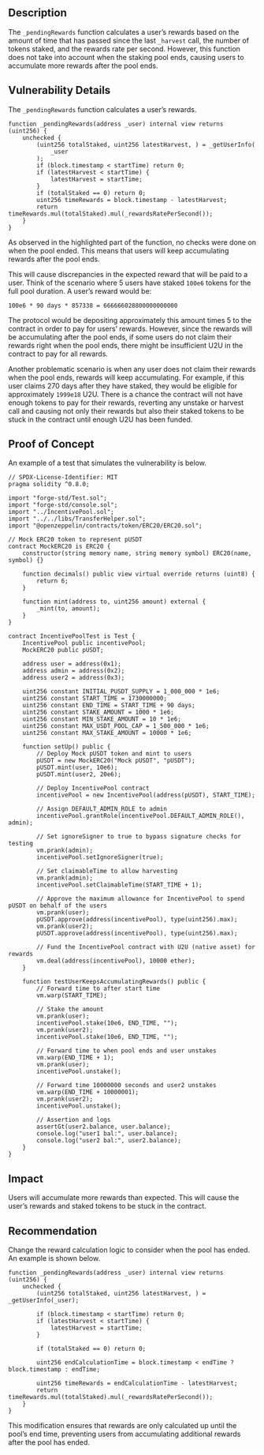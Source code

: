 ## Description

The `_pendingRewards` function calculates a user’s rewards based on the amount of time that has passed since the last `_harvest` call, the number of tokens staked, and the rewards rate per second. However, this function does not take into account when the staking pool ends, causing users to accumulate more rewards after the pool ends.

## Vulnerability Details

The `_pendingRewards` function calculates a user’s rewards.

```solidity
function _pendingRewards(address _user) internal view returns (uint256) {
    unchecked {
        (uint256 totalStaked, uint256 latestHarvest, ) = _getUserInfo(
            _user
        );
        if (block.timestamp < startTime) return 0;
        if (latestHarvest < startTime) {
            latestHarvest = startTime;
        }
        if (totalStaked == 0) return 0;
        uint256 timeRewards = block.timestamp - latestHarvest;
        return timeRewards.mul(totalStaked).mul(_rewardsRatePerSecond());
    }
}
```

As observed in the highlighted part of the function, no checks were done on when the pool ended. This means that users will keep accumulating rewards after the pool ends.

This will cause discrepancies in the expected reward that will be paid to a user. Think of the scenario where 5 users have staked `100e6` tokens for the full pool duration. A user’s reward would be:

```
100e6 * 90 days * 857338 = 666666028800000000000
```

The protocol would be depositing approximately this amount times 5 to the contract in order to pay for users’ rewards. However, since the rewards will be accumulating after the pool ends, if some users do not claim their rewards right when the pool ends, there might be insufficient U2U in the contract to pay for all rewards.

Another problematic scenario is when any user does not claim their rewards when the pool ends, rewards will keep accumulating. For example, if this user claims 270 days after they have staked, they would be eligible for approximately `1999e18` U2U. There is a chance the contract will not have enough tokens to pay for their rewards, reverting any unstake or harvest call and causing not only their rewards but also their staked tokens to be stuck in the contract until enough U2U has been funded.

## Proof of Concept

An example of a test that simulates the vulnerability is below.

```solidity
// SPDX-License-Identifier: MIT
pragma solidity ^0.8.0;

import "forge-std/Test.sol";
import "forge-std/console.sol";
import "../IncentivePool.sol";
import "../../libs/TransferHelper.sol";
import "@openzeppelin/contracts/token/ERC20/ERC20.sol";

// Mock ERC20 token to represent pUSDT
contract MockERC20 is ERC20 {
    constructor(string memory name, string memory symbol) ERC20(name, symbol) {}

    function decimals() public view virtual override returns (uint8) {
        return 6;
    }

    function mint(address to, uint256 amount) external {
        _mint(to, amount);
    }
}

contract IncentivePoolTest is Test {
    IncentivePool public incentivePool;
    MockERC20 public pUSDT;

    address user = address(0x1);
    address admin = address(0x2);
    address user2 = address(0x3);

    uint256 constant INITIAL_PUSDT_SUPPLY = 1_000_000 * 1e6;
    uint256 constant START_TIME = 1730000000;
    uint256 constant END_TIME = START_TIME + 90 days;
    uint256 constant STAKE_AMOUNT = 1000 * 1e6;
    uint256 constant MIN_STAKE_AMOUNT = 10 * 1e6;
    uint256 constant MAX_USDT_POOL_CAP = 1_500_000 * 1e6;
    uint256 constant MAX_STAKE_AMOUNT = 10000 * 1e6;

    function setUp() public {
        // Deploy Mock pUSDT token and mint to users
        pUSDT = new MockERC20("Mock pUSDT", "pUSDT");
        pUSDT.mint(user, 10e6);
        pUSDT.mint(user2, 20e6);

        // Deploy IncentivePool contract
        incentivePool = new IncentivePool(address(pUSDT), START_TIME);

        // Assign DEFAULT_ADMIN_ROLE to admin
        incentivePool.grantRole(incentivePool.DEFAULT_ADMIN_ROLE(), admin);

        // Set ignoreSigner to true to bypass signature checks for testing
        vm.prank(admin);
        incentivePool.setIgnoreSigner(true);

        // Set claimableTime to allow harvesting
        vm.prank(admin);
        incentivePool.setClaimableTime(START_TIME + 1);

        // Approve the maximum allowance for IncentivePool to spend pUSDT on behalf of the users
        vm.prank(user);
        pUSDT.approve(address(incentivePool), type(uint256).max);
        vm.prank(user2);
        pUSDT.approve(address(incentivePool), type(uint256).max);

        // Fund the IncentivePool contract with U2U (native asset) for rewards
        vm.deal(address(incentivePool), 10000 ether);
    }

    function testUserKeepsAccumulatingRewards() public {
        // Forward time to after start time
        vm.warp(START_TIME);

        // Stake the amount
        vm.prank(user);
        incentivePool.stake(10e6, END_TIME, "");
        vm.prank(user2);
        incentivePool.stake(10e6, END_TIME, "");

        // Forward time to when pool ends and user unstakes
        vm.warp(END_TIME + 1);
        vm.prank(user);
        incentivePool.unstake();

        // Forward time 10000000 seconds and user2 unstakes
        vm.warp(END_TIME + 10000001);
        vm.prank(user2);
        incentivePool.unstake();

        // Assertion and logs
        assertGt(user2.balance, user.balance);
        console.log("user1 bal:", user.balance);
        console.log("user2 bal:", user2.balance);
    }
}
```

## Impact

Users will accumulate more rewards than expected. This will cause the user’s rewards and staked tokens to be stuck in the contract.

## Recommendation

Change the reward calculation logic to consider when the pool has ended. An example is shown below.

```solidity
function _pendingRewards(address _user) internal view returns (uint256) {
    unchecked {
        (uint256 totalStaked, uint256 latestHarvest, ) = _getUserInfo(_user);
        
        if (block.timestamp < startTime) return 0;
        if (latestHarvest < startTime) {
            latestHarvest = startTime;
        }
        
        if (totalStaked == 0) return 0;

        uint256 endCalculationTime = block.timestamp < endTime ? block.timestamp : endTime;
        
        uint256 timeRewards = endCalculationTime - latestHarvest;
        return timeRewards.mul(totalStaked).mul(_rewardsRatePerSecond());
    }
}
```

This modification ensures that rewards are only calculated up until the pool’s end time, preventing users from accumulating additional rewards after the pool has ended.
